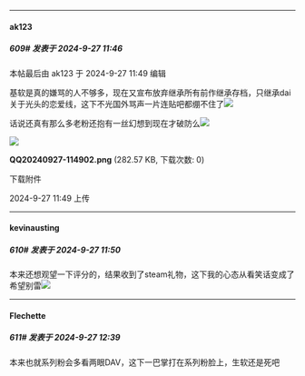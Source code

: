 ﻿
*****

####  ak123  
##### 609#       发表于 2024-9-27 11:46

 本帖最后由 ak123 于 2024-9-27 11:49 编辑 

基软是真的嫌骂的人不够多，现在又宣布放弃继承所有前作继承存档，只继承dai关于光头的恋爱线，这下不光国外骂声一片连贴吧都绷不住了<img src="https://static.saraba1st.com/image/smiley/face2017/044.png" referrerpolicy="no-referrer">

话说还真有那么多老粉还抱有一丝幻想到现在才破防么<img src="https://static.saraba1st.com/image/smiley/face2017/037.png" referrerpolicy="no-referrer">

<img src="https://img.saraba1st.com/forum/202409/27/114926iw8h55ulwzm9zs9u.png" referrerpolicy="no-referrer">

<strong>QQ20240927-114902.png</strong> (282.57 KB, 下载次数: 0)

下载附件

2024-9-27 11:49 上传

*****

####  kevinausting  
##### 610#       发表于 2024-9-27 11:50

本来还想观望一下评分的，结果收到了steam礼物，这下我的心态从看笑话变成了希望别雷<img src="https://static.saraba1st.com/image/smiley/face2017/091.png" referrerpolicy="no-referrer">


*****

####  Flechette  
##### 611#       发表于 2024-9-27 12:39

本来也就系列粉会多看两眼DAV，这下一巴掌打在系列粉脸上，生软还是死吧

